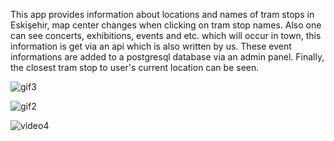 This app provides information about locations and names of tram stops in Eskişehir, map center changes when clicking on tram stop names. Also one can see concerts, exhibitions, events and etc. which will occur in town, this information is get via an api which is also written by us. These event informations are added to a postgresql database via an admin panel. Finally, the closest tram stop to user's current location can be seen.

![gif3](https://user-images.githubusercontent.com/49609420/131717122-c938c01c-d793-4208-8419-0ac6bf5e6791.gif)

![gif2](https://user-images.githubusercontent.com/49609420/131717179-f0020d17-9ed0-449b-ae95-943a1504ef0c.gif)

![video4](https://user-images.githubusercontent.com/49609420/131718072-43691592-9d7c-40b5-b184-cbaa758286e8.gif)
